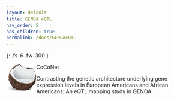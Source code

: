 ```yaml
---
layout: default
title: GENOA eQTL
nav_order: 5
has_children: true
permalink: /docs/GENOAeQTL
---
```



{: .fs-6 .fw-300 }

<img align="left" src="/images/coconuts.png" alt="drawing" width="80"/> CoCoNet

Contrasting the genetic architecture underlying gene expression levels in European Americans and African Americans: An eQTL mapping study in GENOA.

